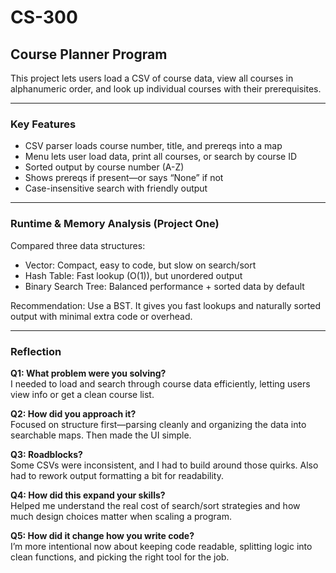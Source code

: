 # CS-300

## Course Planner Program

This project lets users load a CSV of course data, view all courses in alphanumeric order, and look up individual courses with their prerequisites.

---

### Key Features

- CSV parser loads course number, title, and prereqs into a map
- Menu lets user load data, print all courses, or search by course ID
- Sorted output by course number (A-Z)
- Shows prereqs if present—or says “None” if not
- Case-insensitive search with friendly output

---

### Runtime & Memory Analysis (Project One)

Compared three data structures:  
- Vector: Compact, easy to code, but slow on search/sort  
- Hash Table: Fast lookup (O(1)), but unordered output  
- Binary Search Tree: Balanced performance + sorted data by default  

Recommendation: Use a BST. It gives you fast lookups and naturally sorted output with minimal extra code or overhead.

---

### Reflection

**Q1: What problem were you solving?**  
I needed to load and search through course data efficiently, letting users view info or get a clean course list.

**Q2: How did you approach it?**  
Focused on structure first—parsing cleanly and organizing the data into searchable maps. Then made the UI simple.

**Q3: Roadblocks?**  
Some CSVs were inconsistent, and I had to build around those quirks. Also had to rework output formatting a bit for readability.

**Q4: How did this expand your skills?**  
Helped me understand the real cost of search/sort strategies and how much design choices matter when scaling a program.

**Q5: How did it change how you write code?**  
I’m more intentional now about keeping code readable, splitting logic into clean functions, and picking the right tool for the job.
